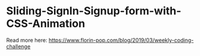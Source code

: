 # Sliding-SignIn-Signup-form-with-CSS-Animation

Read more here: https://www.florin-pop.com/blog/2019/03/weekly-coding-challenge
